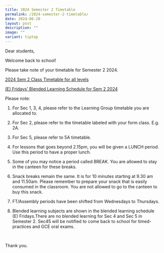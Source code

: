 ```yaml
---
title: 2024 Semester 2 Timetable
permalink: /2024-semester-2-timetable/
date: 2024-06-20
layout: post
description: ""
image: ""
variant: tiptap
---
```

<p>Dear students,</p>
<p>Welcome back to school!</p>
<p>Please take note of your timetable for Semester 2 2024.</p>
<p><a href="/files/v23__2024_Sem_2_Classes.pdf" rel="noopener noreferrer nofollow" target="_blank">2024 Sem 2 Class Timetable for all levels</a>
</p>
<p><a href="/files/2024_Blended_Learning_TT_Sem_2__for_students_.pdf" rel="noopener noreferrer nofollow" target="_blank">(E) Fridays' Blended Learning Schedule for Sem 2 2024</a>
<br>
</p>
<p>Please note:</p>
<ol>
<li>
<p>For Sec 1, 3, 4, please refer to the Learning Group timetable you are
allocated to.</p>
</li>
<li>
<p>For Sec 2, please refer to the timetable labeled with your form class.
E.g. 2A.</p>
</li>
<li>
<p>For Sec 5, please refer to 5A timetable.</p>
</li>
<li>
<p>For lessons that goes beyond 2.15pm, you will be given a LUNCH period.
Use this period to have a proper lunch.</p>
</li>
<li>
<p>Some of you may notice a period called BREAK. You are allowed to stay
in the canteen for these breaks.&nbsp;</p>
</li>
<li>
<p>Snack breaks remain the same. It is for 10 minutes starting at 9.30 am
and 11.50am. Please remember to prepare your snack that is easily consumed
in the classroom. You are not allowed to go to the canteen to buy this
snack.&nbsp;&nbsp;</p>
</li>
<li>
<p>FT/Assembly periods have been shifted from Wednesdays to Thursdays.</p>
</li>
<li>
<p>Blended learning subjects are shown in the blended learning schedule (E)
Fridays.There are no blended learning for Sec 4 and Sec 5 in Semester 2.
Sec45 will be notified to come back to school for timed-practices and GCE
oral exams.</p>
</li>
</ol>
<p>
<br>
</p>
<p>Thank you.</p>
<p>
<br>
</p>